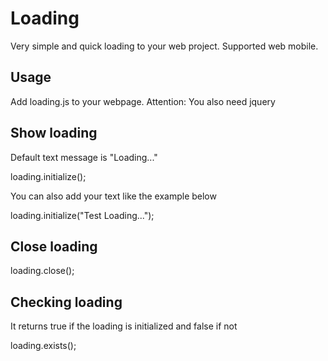 <h1>Loading</h1>
<p>Very simple and quick loading to your web project. Supported web mobile.</p>
<h2>Usage</h2>
<p>Add loading.js to your webpage. Attention: You also need jquery</p>
<h2>Show loading</h2>
<p>Default text message is "Loading..."</p>
    loading.initialize();
<p>You can also add your text like the example below</p>
    loading.initialize("Test Loading...");
<h2>Close loading</h2>
    loading.close();
<h2>Checking loading</h2>
<p>It returns true if the loading is initialized and false if not</p>
    loading.exists();
